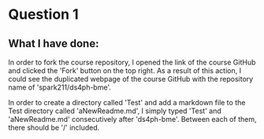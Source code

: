 # Question 1

## What I have done: 
In order to fork the course repository, I opened the link of the course GitHub and clicked the 'Fork' button on the top right. 
As a result of this action, I could see the duplicated webpage of the course GitHub with the repository name of 'spark211/ds4ph-bme'. 

In order to create a directory called 'Test' and add a markdown file to the Test directory called 'aNewReadme.md', 
I simply typed 'Test' and 'aNewReadme.md' consecutively after 'ds4ph-bme'. Between each of them, there should be '/' included. 
